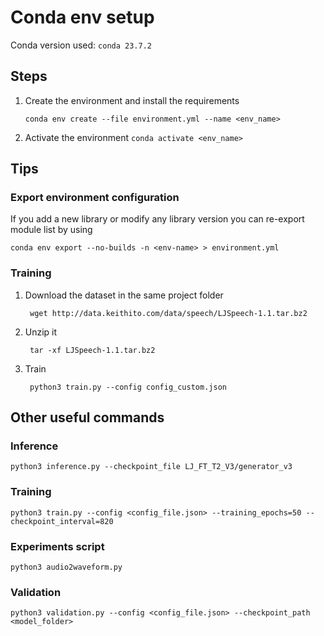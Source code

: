 # Conda env setup
Conda version used: `conda 23.7.2`

## Steps
1. Create the environment and install the requirements

    ```conda env create --file environment.yml --name <env_name>```

2. Activate the environment
    ```conda activate <env_name>```


## Tips
### Export environment configuration
If you add a new library or modify any library version you can re-export module list by using

    conda env export --no-builds -n <env-name> > environment.yml

### Training
1. Download the dataset in the same project folder
       
        wget http://data.keithito.com/data/speech/LJSpeech-1.1.tar.bz2
2. Unzip it
    
        tar -xf LJSpeech-1.1.tar.bz2 
3. Train

        python3 train.py --config config_custom.json  

## Other useful commands

### Inference
    python3 inference.py --checkpoint_file LJ_FT_T2_V3/generator_v3

### Training
    python3 train.py --config <config_file.json> --training_epochs=50 --checkpoint_interval=820

### Experiments script
    python3 audio2waveform.py

### Validation
    python3 validation.py --config <config_file.json> --checkpoint_path <model_folder>